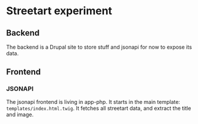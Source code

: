 # Streetart experiment

## Backend

The backend is a Drupal site to store stuff and jsonapi for now to expose its data.

## Frontend

### JSONAPI

The jsonapi frontend is living in app-php. It starts in the main template: ```templates/index.html.twig```.
It fetches all streetart data, and extract the title and image.

